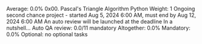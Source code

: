 Average: 0.0%
0x00. Pascal's Triangle
Algorithm
Python
 Weight: 1
 Ongoing second chance project - started Aug 5, 2024 6:00 AM, must end by Aug 12, 2024 6:00 AM
 An auto review will be launched at the deadline
In a nutshell…
Auto QA review: 0.0/11 mandatory
Altogether:  0.0%
Mandatory: 0.0%
Optional: no optional tasks
